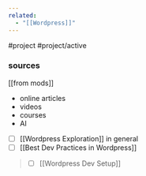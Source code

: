 ```yaml
---
related:
  - "[[Wordpress]]"
---
```

#project #project/active 

### sources
[[from mods]]

- online articles
- videos
- courses
- AI

- [ ] [[Wordpress Exploration]] in general
- [ ] [[Best Dev Practices in Wordpress]]
> - [ ] [[Wordpress Dev Setup]]
